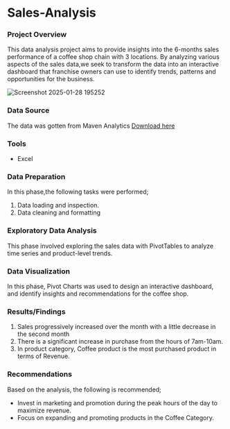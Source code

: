 # Sales-Analysis

### Project Overview

This data analysis project aims to provide insights into the 6-months sales performance of a coffee shop chain with 3 locations. By analyzing various aspects of the sales data,we seek to transform the data into an interactive dashboard that franchise owners can use to identify trends, patterns and opportunities for the business.

![Screenshot 2025-01-28 195252](https://github.com/user-attachments/assets/7ac8bd6d-fb7d-47df-91d2-6b9a30267983)

### Data Source

The data was gotten from Maven Analytics
[Download here](https://app.mavenanalytics.io/guided-projects/72ec0a0d-bc7d-4ac4-a8da-da811f9061d6?_gl=1*1qd3lwu*_gcl_au*OTc1NDE1MzguMTczNjAxNDczMQ..*_ga*MTQ3NTAzOTE4Ni4xNzM2MDE0NTAw*_ga_RNVXNX7G3B*MTczODA4MjUzMi40LjAuMTczODA4MjUzMy41OS4wLjA.*_ga_D6PKE9HLBV*MTczODA4MjUzMi40LjAuMTczODA4MjUzMy4wLjAuMA..*_ga_9CBEFJW9QX*MTczODA4MjUzMi40LjAuMTczODA4MjUzMy4wLjAuMA..)

### Tools

- Excel

### Data Preparation

In this phase,the following tasks were performed;
1. Data loading and inspection.
2. Data cleaning and formatting

### Exploratory Data Analysis

This phase involved exploring the sales data with PivotTables to analyze time series and product-level trends.

### Data Visualization

In this phase, Pivot Charts was used to design an interactive dashboard, and identify insights and recommendations for the coffee shop.

### Results/Findings

1. Sales progressively increased over the month with a little decrease in the second month
2. There is a significant increase in purchase from the hours of 7am-10am.
3. In product category, Coffee product is the most purchased product in terms of Revenue.

### Recommendations

Based on the analysis, the following is recommended;
- Invest in marketing and promotion during the peak hours of the day to maximize revenue.
-  Focus on expanding and promoting products in the Coffee Category.


   

